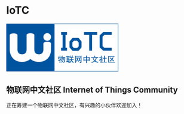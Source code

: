 # IoTC

<a href="https://iotc.org.cn">
    <img src="img/logo_blue.svg" width="300"/>
</a>

## 物联网中文社区 Internet of Things Community

正在筹建一个物联网中文社区，有兴趣的小伙伴欢迎加入！
